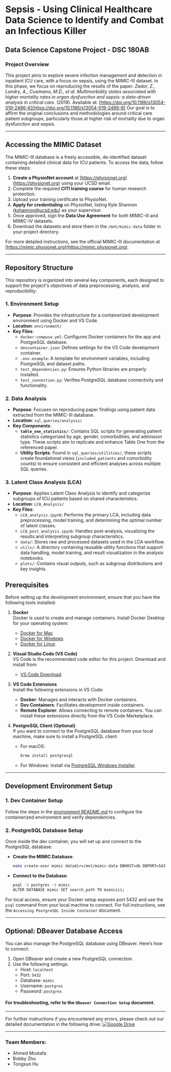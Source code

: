 
# Sepsis - Using Clinical Healthcare Data Science to Identify and Combat an Infectious Killer

## Data Science Capstone Project - DSC 180AB  

### Project Overview

This project aims to explore severe infection management and detection in inpatient ICU care, with a focus on sepsis, using the MIMIC-III dataset. In this phase, we focus on reproducing the results of the paper:
*Zador, Z., Landry, A., Cusimano, M.D., et al. Multimorbidity states associated with higher mortality rates in organ dysfunction and sepsis: a data-driven analysis in critical care.* (2019). Available at: [https://doi.org/10.1186/s13054-019-2486-6](https://doi.org/10.1186/s13054-019-2486-6)
Our goal is to affirm the original conclusions and methodologies around critical care patient subgroups, particularly those at higher risk of mortality due to organ dysfunction and sepsis. 

---

## Accessing the MIMIC Dataset

The MIMIC-III database is a freely accessible, de-identified dataset containing detailed clinical data for ICU patients. To access the data, follow these steps:

1. **Create a PhysioNet account** at [https://physionet.org](https://physionet.org) using your UCSD email.
2. Complete the required **CITI training course** for human research protection.
3. Upload your training certificate to PhysioNet.
4. **Apply for credentialing** on PhysioNet, listing Kyle Shannon (kshannon@ucsd.edu) as your supervisor.
5. Once approved, sign the **Data Use Agreement** for both MIMIC-III and MIMIC-IV datasets.
6. Download the datasets and store them in the `/mnt/mimic-data` folder in your project directory.

For more detailed instructions, see the official MIMIC-III documentation at [https://mimic.physionet.org](https://mimic.physionet.org).

---

## Repository Structure

This repository is organized into several key components, each designed to support the project's objectives of data preprocessing, analysis, and reproducibility:

### **1. Environment Setup**
- **Purpose**: Provides the infrastructure for a containerized development environment using Docker and VS Code.
- **Location**: `environment/`
- **Key Files**:
  - `docker-compose.yml`: Configures Docker containers for the app and PostgreSQL database.
  - `devcontainer.json`: Defines settings for the VS Code development container.
  - `.env.example`: A template for environment variables, including PostgreSQL and dataset paths.
  - `test_dependencies.py`: Ensures Python libraries are properly installed.
  - `test_connection.py`: Verifies PostgreSQL database connectivity and functionality.

### **2. Data Analysis**
- **Purpose**: Focuses on reproducing paper findings using patient data extracted from the MIMIC-III database.
- **Location**: `sql_queries/analysis/`
- **Key Components**:
  - **`table_one_statistics/`**: Contains SQL scripts for generating patient statistics categorized by age, gender, comorbidities, and admission type. These scripts aim to replicate and enhance Table One from the referenced paper.
  - **Utility Scripts**: Found in `sql_queries/utilities/`, these scripts create foundational views (`included_patients` and comorbidity counts) to ensure consistent and efficient analyses across multiple SQL queries.

### **3. Latent Class Analysis (LCA)**
- **Purpose**: Applies Latent Class Analysis to identify and categorize subgroups of ICU patients based on shared characteristics.
- **Location**: `LCA_Analysis/`
- **Key Files**:
  - `LCA_analysis.ipynb`: Performs the primary LCA, including data preprocessing, model training, and determining the optimal number of latent classes.
  - `LCA_post_analysis.ipynb`: Handles post-analysis, visualizing the results and interpreting subgroup characteristics.
  - `data/`: Stores raw and processed datasets used in the LCA workflow.
  - `utils/`: A directory containing reusable utility functions that support data handling, model training, and result visualization in the analysis notebooks.
  - `plots/`: Contains visual outputs, such as subgroup distributions and key insights.


## Prerequisites

Before setting up the development environment, ensure that you have the following tools installed:

1. **Docker**  
   Docker is used to create and manage containers. Install Docker Desktop for your operating system:
   - [Docker for Mac](https://docs.docker.com/desktop/install/mac-install/)
   - [Docker for Windows](https://docs.docker.com/desktop/install/windows-install/)
   - [Docker for Linux](https://docs.docker.com/engine/install/)

2. **Visual Studio Code (VS Code)**  
   VS Code is the recommended code editor for this project. Download and install from:
   - [VS Code Download](https://code.visualstudio.com/)

3. **VS Code Extensions**  
   Install the following extensions in VS Code:
   - **Docker**: Manages and interacts with Docker containers.
   - **Dev Containers**: Facilitates development inside containers.
   - **Remote Explorer**: Allows connecting to remote containers.
   You can install these extensions directly from the VS Code Marketplace.

4. **PostgreSQL Client (Optional)**  
   If you want to connect to the PostgreSQL database from your local machine, make sure to install a PostgreSQL client:
   - For macOS:  
     ```bash
     brew install postgresql
     ```
   - For Windows: Install via [PostgreSQL Windows Installer](https://www.postgresql.org/download/windows/).

---

## Development Environment Setup

### 1. Dev Container Setup

Follow the steps in the [environment README.md](environment/README.md) to configure the containerized environment and verify dependencies.


### 2. PostgreSQL Database Setup

Once inside the dev container, you will set up and connect to the PostgreSQL database:

- **Create the MIMIC Database**:  
  ```bash
  make create-user mimic datadir=/mnt/mimic-data DBHOST=db DBPORT=5432
  ```

- **Connect to the Database**:  
  ```bash
  psql -U postgres -d mimic
  ALTER DATABASE mimic SET search_path TO mimiciii;
  ```

For local access, ensure your Docker setup exposes port 5432 and use the `psql` command from your local machine to connect. For full instructions, see the `Accessing PostgreSQL Inside Container` document.

---

## Optional: DBeaver Database Access

You can also manage the PostgreSQL database using DBeaver. Here’s how to connect:

1. Open DBeaver and create a new PostgreSQL connection.
2. Use the following settings:
   - Host: `localhost`
   - Port: `5432`
   - Database: `mimic`
   - Username: `postgres`
   - Password: `postgres`

#### For troubleshooting, refer to the `DBeaver Connection Setup` document.
---
For further instructions if you encountered any errors, please check out our detailed documentation in the following drive: [![Google Drive](https://img.shields.io/badge/Google%20Drive-Download-blue?style=for-the-badge&logo=google-drive)](https://drive.google.com/drive/folders/1LXyeajgaP6ZGrZ3qHgaqk_2KS-99jof9?usp=share_link)


---

### Team Members:
- Ahmed Mostafa
- Bobby Zhu
- Tongxun Hu

